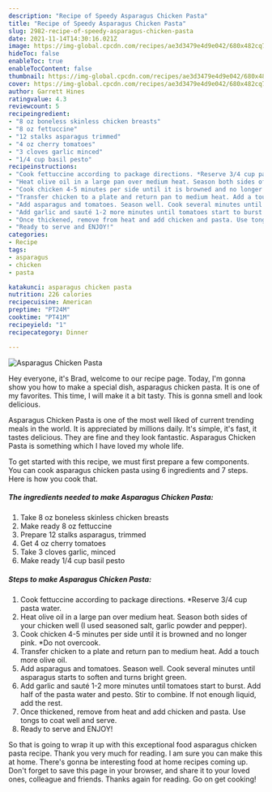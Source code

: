 ```yaml
---
description: "Recipe of Speedy Asparagus Chicken Pasta"
title: "Recipe of Speedy Asparagus Chicken Pasta"
slug: 2982-recipe-of-speedy-asparagus-chicken-pasta
date: 2021-11-14T14:30:16.021Z
image: https://img-global.cpcdn.com/recipes/ae3d3479e4d9e042/680x482cq70/asparagus-chicken-pasta-recipe-main-photo.jpg
hideToc: false
enableToc: true
enableTocContent: false
thumbnail: https://img-global.cpcdn.com/recipes/ae3d3479e4d9e042/680x482cq70/asparagus-chicken-pasta-recipe-main-photo.jpg
cover: https://img-global.cpcdn.com/recipes/ae3d3479e4d9e042/680x482cq70/asparagus-chicken-pasta-recipe-main-photo.jpg
author: Garrett Hines
ratingvalue: 4.3
reviewcount: 5
recipeingredient:
- "8 oz boneless skinless chicken breasts"
- "8 oz fettuccine"
- "12 stalks asparagus trimmed"
- "4 oz cherry tomatoes"
- "3 cloves garlic minced"
- "1/4 cup basil pesto"
recipeinstructions:
- "Cook fettuccine according to package directions. *Reserve 3/4 cup pasta water."
- "Heat olive oil in a large pan over medium heat. Season both sides of your chicken well (I used seasoned salt, garlic powder and pepper)."
- "Cook chicken 4-5 minutes per side until it is browned and no longer pink. *Do not overcook."
- "Transfer chicken to a plate and return pan to medium heat. Add a touch more olive oil."
- "Add asparagus and tomatoes. Season well. Cook several minutes until asparagus starts to soften and turns bright green."
- "Add garlic and sauté 1-2 more minutes until tomatoes start to burst. Add half of the pasta water and pesto. Stir to combine. If not enough liquid, add the rest."
- "Once thickened, remove from heat and add chicken and pasta. Use tongs to coat well and serve."
- "Ready to serve and ENJOY!"
categories:
- Recipe
tags:
- asparagus
- chicken
- pasta

katakunci: asparagus chicken pasta 
nutrition: 226 calories
recipecuisine: American
preptime: "PT24M"
cooktime: "PT41M"
recipeyield: "1"
recipecategory: Dinner

---
```



![Asparagus Chicken Pasta](https://img-global.cpcdn.com/recipes/ae3d3479e4d9e042/680x482cq70/asparagus-chicken-pasta-recipe-main-photo.jpg)

Hey everyone, it's Brad, welcome to our recipe page. Today, I'm gonna show you how to make a special dish, asparagus chicken pasta. It is one of my favorites. This time, I will make it a bit tasty. This is gonna smell and look delicious.

Asparagus Chicken Pasta is one of the most well liked of current trending meals in the world. It is appreciated by millions daily. It's simple, it's fast, it tastes delicious. They are fine and they look fantastic. Asparagus Chicken Pasta is something which I have loved my whole life.




To get started with this recipe, we must first prepare a few components. You can cook asparagus chicken pasta using 6 ingredients and 7 steps. Here is how you cook that.

<!--inarticleads1-->

##### The ingredients needed to make Asparagus Chicken Pasta:

1. Take 8 oz boneless skinless chicken breasts
1. Make ready 8 oz fettuccine
1. Prepare 12 stalks asparagus, trimmed
1. Get 4 oz cherry tomatoes
1. Take 3 cloves garlic, minced
1. Make ready 1/4 cup basil pesto




<!--inarticleads2-->

##### Steps to make Asparagus Chicken Pasta:

1. Cook fettuccine according to package directions. *Reserve 3/4 cup pasta water.
1. Heat olive oil in a large pan over medium heat. Season both sides of your chicken well (I used seasoned salt, garlic powder and pepper).
1. Cook chicken 4-5 minutes per side until it is browned and no longer pink. *Do not overcook.
1. Transfer chicken to a plate and return pan to medium heat. Add a touch more olive oil.
1. Add asparagus and tomatoes. Season well. Cook several minutes until asparagus starts to soften and turns bright green.
1. Add garlic and sauté 1-2 more minutes until tomatoes start to burst. Add half of the pasta water and pesto. Stir to combine. If not enough liquid, add the rest.
1. Once thickened, remove from heat and add chicken and pasta. Use tongs to coat well and serve.
1. Ready to serve and ENJOY!



So that is going to wrap it up with this exceptional food asparagus chicken pasta recipe. Thank you very much for reading. I am sure you can make this at home. There's gonna be interesting food at home recipes coming up. Don't forget to save this page in your browser, and share it to your loved ones, colleague and friends. Thanks again for reading. Go on get cooking!
